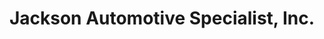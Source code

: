 ---
title: "Jackson Automotive Specialist, Inc."
url: /rockwall/jackson-automotive-specialist-inc/
shop: car repair
---
